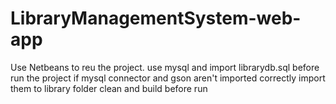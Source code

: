 # LibraryManagementSystem-web-app

Use Netbeans to reu the project.
use mysql and import librarydb.sql before run the project
if mysql connector and gson aren't imported correctly import them to library folder
clean and build before run
